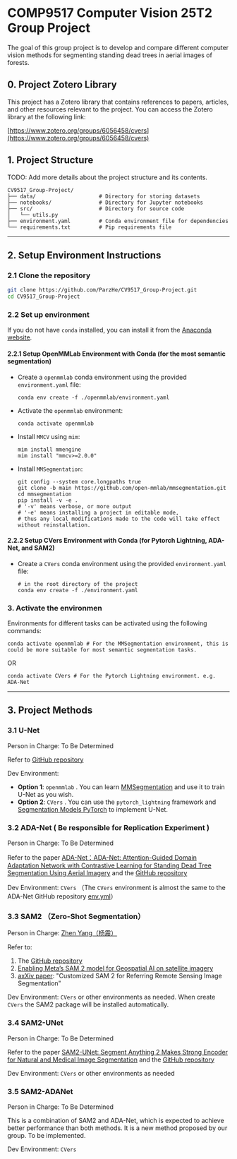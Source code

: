 # **COMP9517 Computer Vision 25T2 Group Project**

The goal of this group project is to develop and compare different computer vision methods for segmenting standing dead trees in aerial images of forests.

## 0. Project Zotero Library

This project has a Zotero library that contains references to papers, articles, and other resources relevant to the project. You can access the Zotero library at the following link:

[https://www.zotero.org/groups/6056458/cvers](https://www.zotero.org/groups/6056458/cvers)

## 1. Project Structure

TODO: Add more details about the project structure and its contents.

```plaintext
CV9517_Group-Project/
├── data/                    # Directory for storing datasets
├── notebooks/               # Directory for Jupyter notebooks
├── src/                     # Directory for source code
│   └── utils.py
├── environment.yaml         # Conda environment file for dependencies
└── requirements.txt         # Pip requirements file
```

---

## 2. Setup Environment Instructions

### 2.1 **Clone the repository**

   ```bash
   git clone https://github.com/ParzHe/CV9517_Group-Project.git
   cd CV9517_Group-Project
   ```

### 2.2 **Set up environment**

If you do not have `conda` installed, you can install it from the [Anaconda website](https://www.anaconda.com/download).

#### 2.2.1 Setup OpenMMLab Environment with Conda (for the most semantic segmentation)

- Create a `openmmlab` conda environment using the provided `environment.yaml` file:

   ```shell
   conda env create -f ./openmmlab/environment.yaml
   ```

- Activate the `openmmlab` environment:

   ```shell
   conda activate openmmlab
   ```

- Install `MMCV` using `mim`:

   ```shell
   mim install mmengine
   mim install "mmcv>=2.0.0"
   ```

- Install `MMSegmentation`:

   ```shell
   git config --system core.longpaths true
   git clone -b main https://github.com/open-mmlab/mmsegmentation.git
   cd mmsegmentation
   pip install -v -e .
   # '-v' means verbose, or more output
   # '-e' means installing a project in editable mode,
   # thus any local modifications made to the code will take effect without reinstallation. 
   ```

#### 2.2.2 Setup CVers Environment with Conda (for Pytorch Lightning, ADA-Net, and SAM2)

- Create a `CVers` conda environment using the provided `environment.yaml` file:

   ```shell
   # in the root directory of the project
   conda env create -f ./environment.yaml
   ```

### 3. **Activate the environmen**

Environments for different tasks can be activated using the following commands:

   ```shell
   conda activate openmmlab # For the MMSegmentation environment, this is could be more suitable for most semantic segmentation tasks.
   ```

   OR

   ```shell
   conda activate CVers # For the Pytorch Lightning environment. e.g. ADA-Net
   ```

---

## 3. Project Methods

### 3.1 U-Net

Person in Charge: To Be Determined

Refer to [GitHub repository](https://github.com/arbit3rr/UNet-AerialSegmentation)

Dev Environment:

- **Option 1**: `openmmlab` . You can learn [MMSegmentation](https://mmsegmentation.readthedocs.io/) and use it to train U-Net as you wish.
- **Option 2**: `CVers` . You can use the `pytorch_lightning` framework and [Segmentation Models PyTorch](https://smp.readthedocs.io/) to implement U-Net.

### 3.2 ADA-Net ( Be responsible for Replication Experiment )

Person in Charge: To Be Determined

Refer to the paper [ADA-Net：ADA-Net: Attention-Guided Domain Adaptation Network with Contrastive Learning for Standing Dead Tree Segmentation Using Aerial Imagery](https://arxiv.org/abs/2504.04271) and the [GitHub repository](https://github.com/meteahishali/ADA-Net)

Dev Environment: `CVers` （The `CVers` environment is almost the same to the ADA-Net GitHub repository [env.yml](https://github.com/meteahishali/ADA-Net/blob/main/env.yml)）

### 3.3 SAM2 （Zero-Shot Segmentation）

Person in Charge: [Zhen Yang（杨震）](https://github.com/DravenYiZ)

Refer to:

1. The [GitHub repository](https://github.com/facebookresearch/sam2)
2. [Enabling Meta’s SAM 2 model for Geospatial AI on satellite imagery](https://wherobots.com/blog/sam-2-model-geospatial-ai-satellite-imagery/)
3. [axXiv paper](https://arxiv.org/abs/2503.07266): "Customized SAM 2 for Referring Remote Sensing Image Segmentation"

Dev Environment: `CVers` or other environments as needed. When create `CVers` the SAM2 package will be installed automatically.

### 3.4 SAM2-UNet

Person in Charge: To Be Determined

Refer to the paper [SAM2-UNet: Segment Anything 2 Makes Strong Encoder for Natural and Medical Image Segmentation](https://arxiv.org/abs/2408.08870) and the [GitHub repository](https://github.com/WZH0120/SAM2-UNet)

Dev Environment: `CVers` or other environments as needed

### 3.5 SAM2-ADANet

Person in Charge: To Be Determined

This is a combination of SAM2 and ADA-Net, which is expected to achieve better performance than both methods. It is a new method proposed by our group. To be implemented.

Dev Environment: `CVers`
